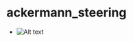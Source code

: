 # ackermann_steering

- ![Alt text](/home/tran/github/robot_ws/image/em_3905-page-001.jpg_?raw=true "Title")
